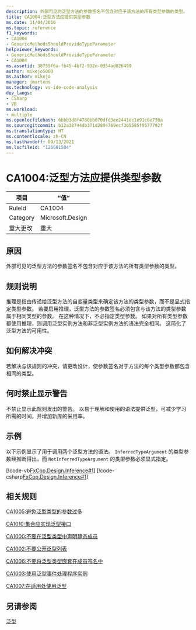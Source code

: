 ```yaml
---
description: 外部可见的泛型方法的参数签名不包含对应于该方法的所有类型参数的类型。
title: CA1004:泛型方法应提供类型参数
ms.date: 11/04/2016
ms.topic: reference
f1_keywords:
- CA1004
- GenericMethodsShouldProvideTypeParameter
helpviewer_keywords:
- GenericMethodsShouldProvideTypeParameter
- CA1004
ms.assetid: 38755f6a-fb45-4bf2-932e-0354ad826499
author: mikejo5000
ms.author: mikejo
manager: jmartens
ms.technology: vs-ide-code-analysis
dev_langs:
- CSharp
- VB
ms.workload:
- multiple
ms.openlocfilehash: 6bbb3d8f4780bb070dfd3ee2441ec1e91c0e730a
ms.sourcegitcommit: b12a38744db371d2894769ecf305585f9577792f
ms.translationtype: HT
ms.contentlocale: zh-CN
ms.lasthandoff: 09/13/2021
ms.locfileid: "126601584"
---
```

# <a name="ca1004-generic-methods-should-provide-type-parameter"></a>CA1004:泛型方法应提供类型参数

|项目|“值”|
|-|-|
|RuleId|CA1004|
|Category|Microsoft.Design|
|重大更改|重大|

## <a name="cause"></a>原因
外部可见的泛型方法的参数签名不包含对应于该方法的所有类型参数的类型。

## <a name="rule-description"></a>规则说明
推理是指由传递给泛型方法的自变量类型来确定该方法的类型参数，而不是显式指定类型参数。 若要启用推理，泛型方法的参数签名必须包含与该方法的类型参数属于相同类型的参数。 在这种情况下，不必指定类型参数。 如果对所有类型参数都使用推理，则调用泛型实例方法和非泛型实例方法的语法完全相同。 这简化了泛型方法的可用性。

## <a name="how-to-fix-violations"></a>如何解决冲突
若解决与该规则的冲突，请更改设计，使参数签名对于方法的每个类型参数都包含相同的类型。

## <a name="when-to-suppress-warnings"></a>何时禁止显示警告
不禁止显示此规则发出的警告。 以易于理解和使用的语法提供泛型，可减少学习所需的时间，并增加新库的采用率。

## <a name="example"></a>示例
以下示例显示了用于调用两个泛型方法的语法。 `InferredTypeArgument` 的类型参数经推断得出，而 `NotInferredTypeArgument` 的类型参数必须显式指定。

[!code-vb[FxCop.Design.Inference#1](../code-quality/codesnippet/VisualBasic/ca1004-generic-methods-should-provide-type-parameter_1.vb)]
[!code-csharp[FxCop.Design.Inference#1](../code-quality/codesnippet/CSharp/ca1004-generic-methods-should-provide-type-parameter_1.cs)]

## <a name="related-rules"></a>相关规则
[CA1005:避免泛型类型的参数过多](/dotnet/fundamentals/code-analysis/quality-rules/ca1005)

[CA1010:集合应实现泛型接口](/dotnet/fundamentals/code-analysis/quality-rules/ca1010)

[CA1000:不要在泛型类型中声明静态成员](/dotnet/fundamentals/code-analysis/quality-rules/ca1000)

[CA1002:不要公开泛型列表](/dotnet/fundamentals/code-analysis/quality-rules/ca1002)

[CA1006:不要将泛型类型嵌套在成员签名中](../code-quality/ca1006.md)

[CA1003:使用泛型事件处理程序实例](/dotnet/fundamentals/code-analysis/quality-rules/ca1003)

[CA1007:在适用处使用泛型](../code-quality/ca1007.md)

## <a name="see-also"></a>另请参阅
[泛型](/dotnet/csharp/programming-guide/generics/index)

